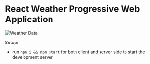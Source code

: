 # React Weather Progressive Web Application
![Weather Data](https://i.imgur.com/3csowzj.png)

Setup:
- run ```npm i && npm start``` for both client and server side to start the development server
